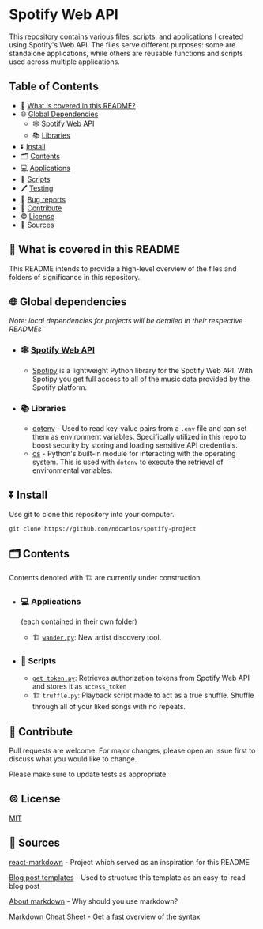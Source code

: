 # Spotify Web API

This repository contains various files, scripts, and applications I created using Spotify's Web API. The files serve different purposes: some are standalone applications, while others are reusable functions and scripts used across multiple applications.

## Table of Contents

*   🙋 [What is covered in this README?](#what-is-covered-in-this-readme)
*   🌐 [Global Dependencies](#global-dependencies)
    *   🕸️ [Spotify Web API](#spotify-web-api)
    *   📚 [Libraries](#libraries)
*   ⏬ [Install](#install)
*   🗂️ [Contents](#contents)
   *   💻 [Applications](#applications)
   *   📝 [Scripts](#scripts)
*   🖊️ [Testing](#testing)
*   🐛 [Bug reports](#bug-reports)
*   🤝 [Contribute](#contribute)
*   ©️ [License](#license)
*   🔌 [Sources](#sources)

## 🙋 What is covered in this README
This README intends to provide a high-level overview of the files and folders of significance in this repository. 

## 🌐 Global dependencies
_Note: local dependencies for projects will be detailed in their respective READMEs_
   * ### 🕸️ [Spotify Web API](https://developer.spotify.com/documentation/web-api)
      *  [Spotipy](https://spotipy.readthedocs.io/en/2.24.0/) is a lightweight Python library for the Spotify Web API. With Spotipy you get full access to all of the music data provided by the Spotify platform.  
   * ### 📚 Libraries
      * [dotenv](https://pypi.org/project/python-dotenv/) - Used to read key-value pairs from a `.env` file and can set them as environment variables. Specifically utilized in this repo to boost security by storing and loading sensitive API credentials.
      * [os](https://docs.python.org/3/library/os.html) - Python's built-in module for interacting with the operating system. This is used with `dotenv` to execute the retrieval of environmental variables.


## ⏬ Install
Use git to clone this repository into your computer.

```
git clone https://github.com/ndcarlos/spotify-project
```

## 🗂️ Contents
Contents denoted with 🏗️ are currently under construction.

   * ### 💻 Applications
     (each contained in their own folder)
      * 🏗️ [`wander.py`](https://github.com/ndcarlos/spotify-project/blob/main/wander/README.md): New artist discovery tool.


   * ### 📝 Scripts 
      * [`get_token.py`](https://github.com/ndcarlos/spotify-project/blob/main/get_token.py): Retrieves authorization tokens from Spotify Web API and stores it as `access_token`
      * 🏗️ `truffle.py`: Playback script made to act as a true shuffle. Shuffle through all of your liked songs with no repeats.


## 🤝 Contribute
Pull requests are welcome. For major changes, please open an issue first to discuss what you would like to change.

Please make sure to update tests as appropriate.

## ©️ License
[MIT](https://choosealicense.com/licenses/mit/)

## 🔌 Sources

[react-markdown][react-markdown] - Project which served as an inspiration for this README

[Blog post templates][blog-post-templates] - Used to structure this template as an easy-to-read blog post

[About markdown][about-markdown] - Why should you use markdown?

[Markdown Cheat Sheet][markdown-cheatsheet] - Get a fast overview of the syntax

[//]: # "Source definitions"
[react-markdown]: https://github.com/remarkjs/react-markdown "React-markdown project"
[blog-post-templates]: https://backlinko.com/hub/content/blog-post-templates "Backlinko blog post templates"
[about-markdown]: https://www.markdownguide.org/getting-started/ "Introduction to markdown"
[markdown-cheatsheet]: https://www.markdownguide.org/cheat-sheet/ "Markdown Cheat Sheet"

